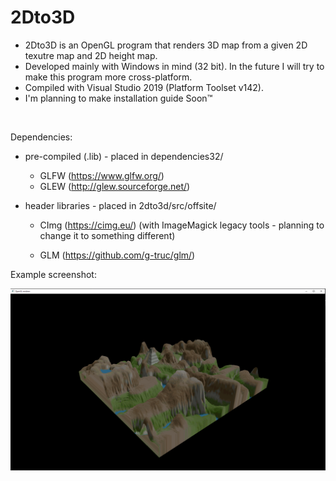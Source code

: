 # 2Dto3D
<ul>
<li>2Dto3D is an OpenGL program that renders 3D map from a given 2D texutre map and 2D height map.</li>

<li>Developed mainly with Windows in mind (32 bit). In the future I will try to make this program more cross-platform.</li>

<li>Compiled with Visual Studio 2019 (Platform Toolset v142).</li>

<li>I'm planning to make installation guide Soon™</li>
</ul>

</br>

Dependencies:</br>
- pre-compiled (.lib) - placed in dependencies32/
	- GLFW (https://www.glfw.org/)
	- GLEW (http://glew.sourceforge.net/)


- header libraries - placed in 2dto3d/src/offsite/
	- CImg (https://cimg.eu/)
		(with ImageMagick legacy tools - planning to change it to something different)

	- GLM (https://github.com/g-truc/glm/)

Example screenshot:

![Screenshot with working program](docs/images/2Dto3D-demo.png)
